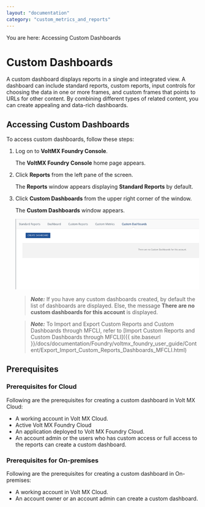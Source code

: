 ```yaml
---
layout: "documentation"
category: "custom_metrics_and_reports"
---
```

                            


You are here: Accessing Custom Dashboards

Custom Dashboards
=================

A custom dashboard displays reports in a single and integrated view. A dashboard can include standard reports, custom reports, input controls for choosing the data in one or more frames, and custom frames that points to URLs for other content. By combining different types of related content, you can create appealing and data-rich dashboards.

Accessing Custom Dashboards
---------------------------

To access custom dashboards, follow these steps:

1.  Log on to **VoltMX Foundry Console**.
    
    The **VoltMX Foundry Console** home page appears.
    
2.  Click **Reports** from the left pane of the screen.
    
    The **Reports** window appears displaying **Standard Reports** by default.
    
3.  Click **Custom Dashboards** from the upper right corner of the window.
    
    The **Custom Dashboards** window appears.
    
    ![](Resources/Images/customdashboards/Custom_Dashboards.png)
    
    > **_Note:_** If you have any custom dashboards created, by default the list of dashboards are displayed. Else, the message **There are no custom dashboards for this account** is displayed.
    
    > **_Note:_** To Import and Export Custom Reports and Custom Dashboards through MFCLI, refer to [Import Custom Reports and Custom Dashboards through MFCLI]({{ site.baseurl }}/docs/documentation/Foundry/voltmx_foundry_user_guide/Content/Export_Import_Custom_Reports_Dashboards_MFCLI.html)
    

Prerequisites
-------------

### Prerequisites for Cloud

Following are the prerequisites for creating a custom dashboard in Volt MX Cloud: 

*   A working account in Volt MX Cloud.
*   Active Volt MX Foundry Cloud
*   An application deployed to Volt MX Foundry Cloud.
*   An account admin or the users who has custom access or full access to the reports can create a custom dashboard.

### Prerequisites for On-premises

Following are the prerequisites for creating a custom dashboard in On-premises: 

*   A working account in Volt MX Cloud.
*   An account owner or an account admin can create a custom dashboard.

